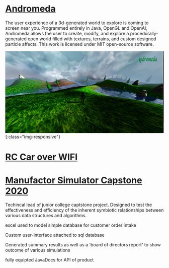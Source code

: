 # [Andromeda](https://github.com/Jacob-Strokus/Java_Code/tree/main/Andromeda)
The user experience of a 3d-generated world to explore is coming to screen near you. Programmed entirely in Java, OpenGL and OpenAl, Andromeda allows the user to create, modify, and explore a procedurally-generated open world filled with textures, terrains, and custom designed particle affects. This work is licensed under MIT open-source software.

![Loading Screen](https://raw.githubusercontent.com/Jacob-Strokus/Java_Code/main/Andromeda/loadingScreen/Background.png){:class="img-responsive"}

# [RC Car over WIFI](https://github.com/Jacob-Strokus/Python/tree/main/raspberrypi_racer)

# [Manufactor Simulator Capstone 2020](https://github.com/Jacob-Strokus/Java_Code/tree/main/ManufacturingSimulator)
Techincal lead of junior college captstone project. Designed to test the effectiveness and efficiency of the inherent symbiotic relationships between various data structures and algorithms. 

excel used to model simple database for customer order intake

Custom user-interface attached to sql database

Generated summary results as well as a 'board of directors report' to show outcome of various simulations

fully equipted JavaDocs for API of product


